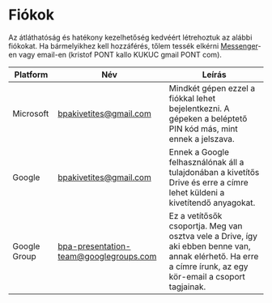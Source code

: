 # Fiókok

Az átláthatóság és hatékony kezelhetőség kedvéért létrehoztuk az alábbi fiókokat. Ha bármelyikhez kell hozzáférés, tőlem tessék elkérni [Messenger](https://www.facebook.com/kallo.kristof)-en vagy email-en (kristof PONT kallo KUKUC gmail PONT com).

| Platform     | Név                                    | Leírás                                                                                                                                                       |
| ------------ | -------------------------------------- | ------------------------------------------------------------------------------------------------------------------------------------------------------------ |
| Microsoft    | bpakivetites@gmail.com                 | Mindkét gépen ezzel a fiókkal lehet bejelentkezni. A gépeken a beléptető PIN kód más, mint ennek a jelszava.                                                 |
| Google       | bpakivetites@gmail.com                 | Ennek a Google felhasználónak áll a tulajdonában a kivetítős Drive és erre a címre lehet küldeni a kivetítendő anyagokat.                                    |
| Google Group | bpa-presentation-team@googlegroups.com | Ez a vetítősők csoportja. Meg van osztva vele a Drive, így aki ebben benne van, annak elérhető. Ha erre a címre írunk, az egy kör-email a csoport tagjainak. |
